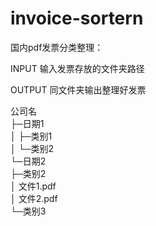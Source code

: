 # invoice-sortern
国内pdf发票分类整理：

INPUT
输入发票存放的文件夹路径

OUTPUT
同文件夹输出整理好发票

公司名 \
├─日期1 \
│  ├─类别1 \
│  └─类别2 \
└─日期2 \
    ├─类别2 \
    │      文件1.pdf \
    │      文件2.pdf \
    └─类别3 

